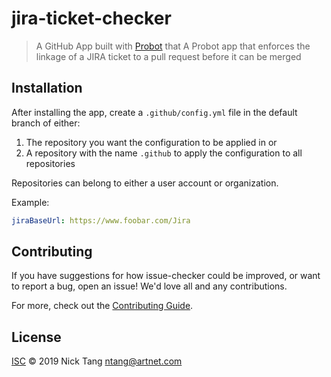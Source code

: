 # jira-ticket-checker

> A GitHub App built with [Probot](https://github.com/probot/probot) that A Probot app that enforces the linkage of a JIRA ticket to a pull request before it can be merged

## Installation
After installing the app, create a `.github/config.yml` file in the default branch of either:

1. The repository you want the configuration to be applied in or
2. A repository with the name `.github` to apply the configuration to all repositories

Repositories can belong to either a user account or organization.

Example:

```yaml
jiraBaseUrl: https://www.foobar.com/Jira
``` 


## Contributing

If you have suggestions for how issue-checker could be improved, or want to report a bug, open an issue! We'd love all and any contributions.

For more, check out the [Contributing Guide](CONTRIBUTING.md).

## License

[ISC](LICENSE) © 2019 Nick Tang <ntang@artnet.com>